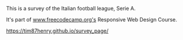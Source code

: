 
This is a survey of the Italian football league, Serie A.

It's part of www.freecodecamp.org's Responsive Web Design Course.

https://tim87henry.github.io/survey_page/
